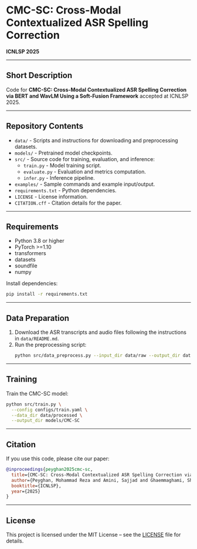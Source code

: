 # CMC-SC: Cross-Modal Contextualized ASR Spelling Correction

**ICNLSP 2025**

---

## Short Description

Code for **CMC-SC: Cross-Modal Contextualized ASR Spelling Correction via BERT and WavLM Using a Soft-Fusion Framework** accepted at ICNLSP 2025.

---

## Repository Contents

- `data/` - Scripts and instructions for downloading and preprocessing datasets.
- `models/` - Pretrained model checkpoints.
- `src/` - Source code for training, evaluation, and inference:
  - `train.py` - Model training script.
  - `evaluate.py` - Evaluation and metrics computation.
  - `infer.py` - Inference pipeline.
- `examples/` - Sample commands and example input/output.
- `requirements.txt` - Python dependencies.
- `LICENSE` - License information.
- `CITATION.cff` - Citation details for the paper.

---

## Requirements

- Python 3.8 or higher
- PyTorch >=1.10
- transformers
- datasets
- soundfile
- numpy

Install dependencies:

```bash
pip install -r requirements.txt
```

---

## Data Preparation

1. Download the ASR transcripts and audio files following the instructions in `data/README.md`.
2. Run the preprocessing script:
   ```bash
   python src/data_preprocess.py --input_dir data/raw --output_dir data/processed
   ```

---

## Training

Train the CMC-SC model:

```bash
python src/train.py \
  --config configs/train.yaml \
  --data_dir data/processed \
  --output_dir models/CMC-SC
```


---

## Citation

If you use this code, please cite our paper:

```bibtex
@inproceedings{peyghan2025cmc-sc,
  title={CMC-SC: Cross-Modal Contextualized ASR Spelling Correction via BERT and WavLM Using a Soft-Fusion Framework},
  author={Peyghan, Mohammad Reza and Amini, Sajjad and Ghaemmaghami, Shahrokh},
  booktitle={ICNLSP},
  year={2025}
}
```

---

## License

This project is licensed under the MIT License – see the [LICENSE](LICENSE) file for details.

